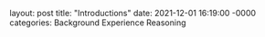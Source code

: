 layout: post
title: "Introductions"
date: 2021-12-01 16:19:00 -0000
categories: Background Experience Reasoning

